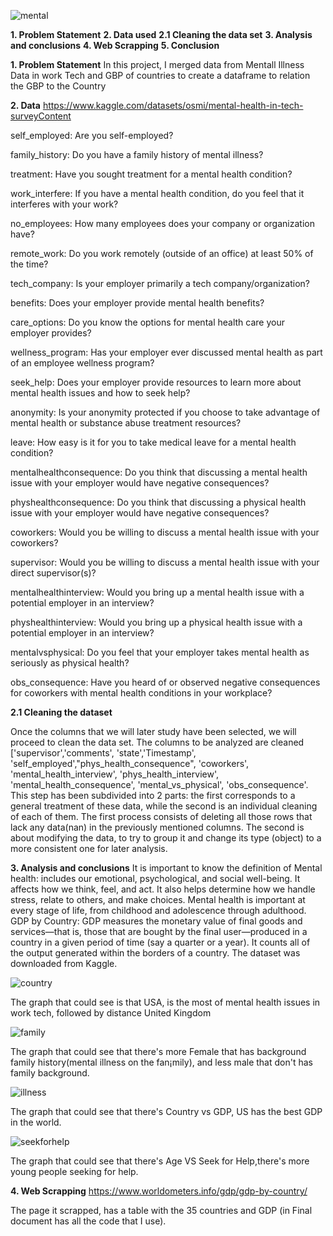 
![mental](./Users/queraltiglesias/Desktop/Data/Projects/project-2/project2/images/worstemotionalhealth.png)

**1. Problem Statement**
**2. Data used**
**2.1 Cleaning the data set**
**3. Analysis and conclusions**
**4. Web Scrapping**
**5. Conclusion**

**1. Problem Statement**
In this project, I merged data from Mentall Illness Data in work Tech and GBP of countries to create a dataframe to relation the GBP to the Country

**2. Data**
 https://www.kaggle.com/datasets/osmi/mental-health-in-tech-surveyContent

self_employed: Are you self-employed?

family_history: Do you have a family history of mental illness?

treatment: Have you sought treatment for a mental health condition?

work_interfere: If you have a mental health condition, do you feel that it interferes with your work?

no_employees: How many employees does your company or organization have?

remote_work: Do you work remotely (outside of an office) at least 50% of the time?

tech_company: Is your employer primarily a tech company/organization?

benefits: Does your employer provide mental health benefits?

care_options: Do you know the options for mental health care your employer provides?

wellness_program: Has your employer ever discussed mental health as part of an employee wellness program?

seek_help: Does your employer provide resources to learn more about mental health issues and how to seek help?

anonymity: Is your anonymity protected if you choose to take advantage of mental health or substance abuse treatment resources?

leave: How easy is it for you to take medical leave for a mental health condition?

mentalhealthconsequence: Do you think that discussing a mental health issue with your employer would have negative consequences?

physhealthconsequence: Do you think that discussing a physical health issue with your employer would have negative consequences?

coworkers: Would you be willing to discuss a mental health issue with your coworkers?

supervisor: Would you be willing to discuss a mental health issue with your direct supervisor(s)?

mentalhealthinterview: Would you bring up a mental health issue with a potential employer in an interview?

physhealthinterview: Would you bring up a physical health issue with a potential employer in an interview?

mentalvsphysical: Do you feel that your employer takes mental health as seriously as physical health?

obs_consequence: Have you heard of or observed negative consequences for coworkers with mental health conditions in your workplace?

**2.1 Cleaning the dataset**

Once the columns that we will later study have been selected, we will proceed to clean the data set.
The columns to be analyzed are cleaned ['supervisor','comments', 'state','Timestamp', 'self_employed',"phys_health_consequence", 'coworkers', 'mental_health_interview',
'phys_health_interview', 'mental_health_consequence', 'mental_vs_physical',
'obs_consequence'. This step has been subdivided into 2 parts: the first corresponds to a general treatment of these data, while the second is an individual cleaning of each of them. The first process consists of deleting all those rows that lack any data(nan) in the previously mentioned columns. The second is about modifying the data, to try to group it and change its type (object) to a more consistent one for later analysis. 

**3. Analysis and conclusions**
It is important to know the definition of Mental health: includes our emotional, psychological, and social well-being. It affects how we think, feel, and act. It also helps determine how we handle stress, relate to others, and make choices. Mental health is important at every stage of life, from childhood and adolescence through adulthood.
GDP by Country: GDP measures the monetary value of final goods and services—that is, those that are bought by the final user—produced in a country in a given period of time (say a quarter or a year). It counts all of the output generated within the borders of a country.
The dataset was downloaded from Kaggle.

![country](./project-2/project2/images/country.png)

The graph that could see is that USA, is the most of mental health issues in work tech, followed by distance United Kingdom

![family](./Users/queraltiglesias/Desktop/Data/Projects/project-2/project2/images/familyhistory.png)

The graph that could see that there's more Female that has background family history(mental illness on the fan¡mily), and less male that don't has family background.

![illness](./Users/queraltiglesias/Desktop/Data/Projects/project-2/project2/images/mental_illness.png)

The graph that could see that there's Country vs GDP,
US has the best GDP in the world.

![seekforhelp](.Projects/project-2/project2/images/seekforhelp.png)

The graph that could see that there's Age VS Seek for Help,there's more young people seeking for help.

**4. Web Scrapping**
 https://www.worldometers.info/gdp/gdp-by-country/

The page it scrapped, has a table with the  35 countries and GDP (in Final document has all the code that I use).

